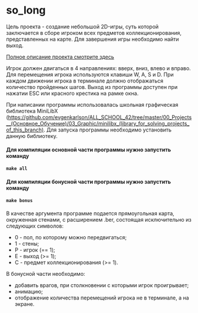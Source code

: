 # so_long

Цель проекта - создание небольшой 2D-игры, суть которой заключается в сборе игроком всех предметов коллекционирования, представленных на карте. 
Для завершения игры необходимо найти выход.

[Полное описание проекта смотрите здесь](/en.subject.pdf)

Игрок должен двигаться в 4 направлениях: вверх, вниз, влево и вправо. Для перемещения игрока используются клавиши W, A, S и D. При каждом движении игрока в терминале должно отображаться количество пройденных шагов. Выход из программы доступен при нажатии ESC или красного крестика на рамке окна.

При написании программы использовалась школьная графическая библиотека MiniLibX (https://github.com/evgenkarlson/ALL_SCHOOL_42/tree/master/00_Projects__(Основное_Обучение)/03_Graphic/minilibx_(library_for_solving_projects_of_this_branch).
Для запуска программы необходимо установить данную библиотеку.

#### Для компиляции основной части программы нужно запустить команду <br>
#### ```make all```  <br>

#### Для компиляции бонусной части программы нужно запустить команду <br>
#### ```make bonus```  <br>

В качестве аргумента программе подается прямоугольная карта, окруженная стенами, с расширением .ber, состоящая исключительно из следующих символов:
* 0 - пол, по которому можно передвигаться;
* 1 - стены;
* P - игрок (== 1);
* E - выход (>= 1);
* C - предмет коллекционирования (>= 1).

В бонусной части необходимо:
* добавить врагов, при столкновении с которыми игрок проигрывает;
* анимацию;
* отображение количества перемещений игрока не в терминале, а на экране.
